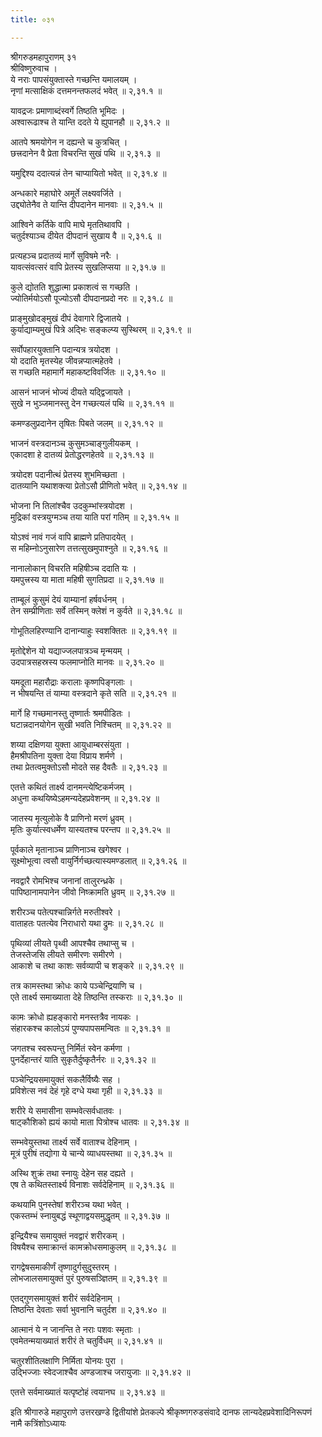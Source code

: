 ```yaml
---
title: ०३१

---
```

श्रीगरुडमहापुराणम् ३१  
श्रीविष्णुरुवाच ।  
ये नराः पापसंयुक्तास्ते गच्छन्ति यमालयम् ।  
नृणां मत्साक्षिकं दत्तमनन्तफलदं भवेत् ॥ २,३१.१ ॥  
  
यावद्रजः प्रमाणाब्दंस्वर्गे तिष्ठति भूमिदः ।  
अश्वारूढाश्च ते यान्ति ददते ये ह्युपानहौ ॥ २,३१.२ ॥  
  
आतपे श्रमयोगेन न दह्यन्ते च कुत्रचित् ।  
छत्त्रदानेन वै प्रेता विचरन्ति सुखं पथि ॥ २,३१.३ ॥  
  
यमुद्दिश्य ददात्यन्नं तेन चाप्यायितो भवेत् ॥ २,३१.४ ॥  
  
अन्धकारे महाघोरे अमूर्ते लक्ष्यवर्जिते ।  
उद्द्योतेनैव ते यान्ति दीपदानेन मानवाः ॥ २,३१.५ ॥  
  
आश्विने कर्तिके वापि माघे मृततिथावपि ।  
चतुर्दश्याञ्च दीयेत दीपदानं सुखाय वै ॥ २,३१.६ ॥  
  
प्रत्यहञ्च प्रदातव्यं मार्गे सुविषमे नरैः ।  
यावत्संवत्सरं वापि प्रेतस्य सुखलिप्सया ॥ २,३१.७ ॥  
  
कुले द्योतति शुद्धात्मा प्रकाशत्वं स गच्छति ।  
ज्योतिर्मयोऽसौ पूज्योऽसौ दीपदानप्रदो नरः ॥ २,३१.८ ॥  
  
प्राङ्मुखोदङ्मुखं दीपं देवागारे द्विजातये ।  
कुर्याद्याम्यमुखं पित्रे अद्भिः सङ्कल्प्य सुस्थिरम् ॥ २,३१.९ ॥  
  
सर्वोपहारयुक्तानि पदान्यत्र त्रयोदश ।  
यो ददाति मृतस्येह जीवन्नप्यात्महेतवे ।  
स गच्छति महामार्गे महाकष्टविवर्जितः ॥ २,३१.१० ॥  
  
आसनं भाजनं भोज्यं दीयते यद्द्विजायते ।  
सुखे न भुञ्जमानस्तु देन गच्छत्यलं पथि ॥ २,३१.११ ॥  
  
कमण्डलुप्रदानेन तृषितः पिबते जलम् ॥ २,३१.१२ ॥  
  
भाजनं वस्त्रदानञ्च कुसुमञ्चाङ्गुलीयकम् ।  
एकादशा हे दातव्यं प्रेतोद्धरणहेतवे ॥ २,३१.१३ ॥  
  
त्रयोदश पदानीत्थं प्रेतस्य शुभमिच्छता ।  
दातव्यानि यथाशक्त्या प्रेतोऽसौ प्रीणितो भवेत् ॥ २,३१.१४ ॥  
  
भोजना नि तिलांश्चैव उदकुम्भांस्त्रयोदश ।  
मुद्रिकां वस्त्रयुग्मञ्च तया याति परां गतिम् ॥ २,३१.१५ ॥  
  
योऽश्वं नावं गजं वापि ब्राह्मणे प्रतिपादयेत् ।  
स महिम्नोऽनुसारेण तत्तत्सुखमुपाश्नुते ॥ २,३१.१६ ॥  
  
नानालोकान् विचरति महिषीञ्च ददाति यः ।  
यमपुत्त्रस्य या माता महिषी सुगतिप्रदा ॥ २,३१.१७ ॥  
  
ताम्बूलं कुसुमं देयं याम्यानां हर्षवर्धनम् ।  
तेन सम्प्रीणिताः सर्वे तस्मिन् क्लेशं न कुर्वते ॥ २,३१.१८ ॥  
  
गोभूतिलहिरण्यानि दानान्याहुः स्वशक्तितः ॥ २,३१.१९ ॥  
  
मृतोद्देशेन यो यद्याज्जलपात्रञ्च मृन्मयम् ।  
उदपात्रसहस्रस्य फलमाप्नोति मानवः ॥ २,३१.२० ॥  
  
यमदूता महारौद्राः करालाः कृष्णपिङ्गलाः ।  
न भीषयन्ति तं याम्या वस्त्रदाने कृते सति ॥ २,३१.२१ ॥  
  
मार्गे हि गच्छमानस्तु तृष्णार्तः श्रमपीडितः ।  
घटान्नदानयोगेन सुखी भवति निश्चितम् ॥ २,३१.२२ ॥  
  
शय्या दक्षिणया युक्ता आयुधाम्बरसंयुता ।  
हैमश्रीपतिना युक्ता देया विप्राय शर्मणे ।  
तथा प्रेतत्वमुक्तोऽसौ मोदते सह दैवतैः ॥ २,३१.२३ ॥  
  
एतत्ते कथितं तार्क्ष्य दानमन्त्येष्टिकर्मजम् ।  
अधुना कथयिष्येऽहमन्यदेहप्रवेशनम् ॥ २,३१.२४ ॥  
  
जातस्य मृत्युलोके वै प्राणिनो मरणं ध्रुवम् ।  
मृतिः कुर्यात्स्वधर्मेण यास्यतश्च परन्तप ॥ २,३१.२५ ॥  
  
पूर्वकाले मृतानाञ्च प्राणिनाञ्च खगेश्वर ।  
सूक्ष्मोभूत्वा त्वसौ वायुर्निर्गच्छत्यास्यमण्डलात् ॥ २,३१.२६ ॥  
  
नवद्वारै रोमभिश्च जनानां तालुरन्ध्रके ।  
पापिष्ठानामपानेन जीवो निष्क्रामति ध्रुवम् ॥ २,३१.२७ ॥  
  
शरीरञ्च पतेत्पश्चान्निर्गते मरुतीश्वरे ।  
वाताहतः पतत्येव निराधारो यथा द्रुमः ॥ २,३१.२८ ॥  
  
पृथिव्यां लीयते पृथ्वी आपश्चैव तथाप्सु च ।  
तेजस्तेजसि लीयते समीरणः समीरणे ।  
आकाशे च तथा काशः सर्वव्यापी च शङ्करे ॥ २,३१.२९ ॥  
  
तत्र कामस्तथा क्रोधः काये पञ्चेन्द्रियाणि च ।  
एते तार्क्ष्य समाख्याता देहे तिष्ठन्ति तस्कराः ॥ २,३१.३० ॥  
  
कामः क्रोधो ह्यहङ्कारो मनस्तत्रैव नायकः ।  
संहारकश्च कालोऽयं पुण्यपापसमन्वितः ॥ २,३१.३१ ॥  
  
जगतश्च स्वरूपन्तु निर्मितं स्वेन कर्मणा ।  
पुनर्देहान्तरं याति सुकृतैर्दुष्कृतैर्नरः ॥ २,३१.३२ ॥  
  
पञ्चेन्द्रियसमायुक्तं सकलैर्विष्यैः सह ।  
प्रविशेत्स नवं देहं गृहे दग्धे यथा गृही ॥ २,३१.३३ ॥  
  
शरीरे ये समासीना सम्भवेत्सर्वधातवः ।  
षाट्कौशिको ह्ययं कायो माता पित्रोश्च धातवः ॥ २,३१.३४ ॥  
  
सम्भवेयुस्तथा तार्क्ष्य सर्वे वाताश्च देहिनाम् ।  
मूत्रं पुरीषं तद्योगा ये चान्ये व्याधयस्तथा ॥ २,३१.३५ ॥  
  
अस्थि शुक्रं तथा स्नायुः देहेन सह दह्यते ।  
एष ते कथितस्तार्क्ष्य विनाशः सर्वदेहिनाम् ॥ २,३१.३६ ॥  
  
कथयामि पुनस्तेषां शरीरञ्च यथा भवेत् ।  
एकस्तम्भं स्नायुबद्धं स्थूणाद्वयसमुद्धृतम् ॥ २,३१.३७ ॥  
  
इन्द्रियैश्च समायुक्तं नवद्वारं शरीरकम् ।  
विषयैश्च समाक्रान्तं कामक्रोधसमाकुलम् ॥ २,३१.३८ ॥  
  
रागद्वेषसमाकीर्णं तृष्णादुर्गसुदुस्तरम् ।  
लोभजालसमायुक्तं पुरं पुरुषसञ्ज्ञितम् ॥ २,३१.३९ ॥  
  
एतद्गुणसमायुक्तं शरीरं सर्वदेहिनाम् ।  
तिष्ठन्ति देवताः सर्वा भुवनानि चतुर्दश ॥ २,३१.४० ॥  
  
आत्मानं ये न जानन्ति ते नराः पशवः स्मृताः ।  
एवमेतन्मयाख्यातं शरीरं ते चतुर्विधम् ॥ २,३१.४१ ॥  
  
चतुरशीतिलक्षाणि निर्मिता योनयः पुरा ।  
उद्भिज्जाः स्वेदजाश्चैव अण्डजाश्च जरायुजाः ॥ २,३१.४२ ॥  
  
एतत्ते सर्वमाख्यातं यत्पृष्टोहं त्वयानघ ॥ २,३१.४३ ॥  
  
इति श्रीगारुडे महापुराणे उत्तरखण्डे द्वितीयांशे प्रेतकल्पे श्रीकृष्णगरुडसंवादे दानफ लान्यदेहप्रवेशादिनिरूपणं नामै कत्रिंशोऽध्यायः